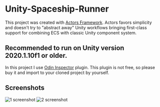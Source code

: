 # Unity-Spaceship-Runner
This project was created with [Actors Framework](https://github.com/PixeyeHQ/actors.unity). Actors favors simplicity and doesn't try to "abstract away" Unity workflows bringing first-class support for combining ECS with classic Unity component system.
## Recommended to run on Unity version 2020.1.10f1 or older.

In this project I use [Odin Inspector](https://assetstore.unity.com/packages/tools/utilities/odin-inspector-and-serializer-89041) plugin. This plugin is not free, so please buy it and import to your cloned project by yourself.

## Screenshots

![1 screenshot](https://cdn.discordapp.com/attachments/428973249502642208/770997380379836416/unknown.png)
![2 screenshot](https://cdn.discordapp.com/attachments/428973249502642208/770997633963130880/unknown.png)

